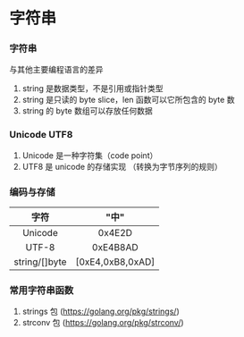 # 字符串

### 字符串

与其他主要编程语⾔的差异

1. string 是数据类型，不是引⽤或指针类型
2. string 是只读的 byte slice，len 函数可以它所包含的 byte 数
3. string 的 byte 数组可以存放任何数据

### Unicode UTF8

1. Unicode 是⼀种字符集（code point）
2. UTF8 是 unicode 的存储实现 （转换为字节序列的规则）

### 编码与存储

|字符|             "中"|
| :----: |:----:|
|Unicode   |       0x4E2D|
|UTF-8     |       0xE4B8AD|
|string/[]byte|    [0xE4,0xB8,0xAD]|

### 常⽤字符串函数

1. strings 包 (https://golang.org/pkg/strings/)
2. strconv 包 (https://golang.org/pkg/strconv/)